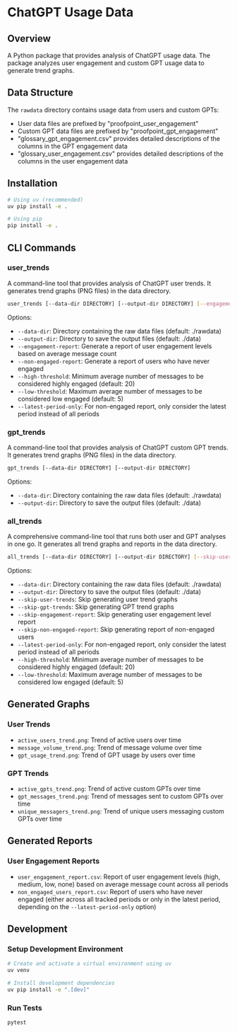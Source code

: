 # ChatGPT Usage Data

## Overview
A Python package that provides analysis of ChatGPT usage data. The package analyzes user engagement and custom GPT usage data to generate trend graphs.

## Data Structure
The `rawdata` directory contains usage data from users and custom GPTs:
- User data files are prefixed by "proofpoint_user_engagement"
- Custom GPT data files are prefixed by "proofpoint_gpt_engagement"
- "glossary_gpt_engagement.csv" provides detailed descriptions of the columns in the GPT engagement data
- "glossary_user_engagement.csv" provides detailed descriptions of the columns in the user engagement data

## Installation

```bash
# Using uv (recommended)
uv pip install -e .

# Using pip
pip install -e .
```

## CLI Commands

### user_trends
A command-line tool that provides analysis of ChatGPT user trends. It generates trend graphs (PNG files) in the data directory.

```bash
user_trends [--data-dir DIRECTORY] [--output-dir DIRECTORY] [--engagement-report] [--non-engaged-report] [--high-threshold N] [--low-threshold N] [--latest-period-only]
```

Options:
- `--data-dir`: Directory containing the raw data files (default: ./rawdata)
- `--output-dir`: Directory to save the output files (default: ./data)
- `--engagement-report`: Generate a report of user engagement levels based on average message count
- `--non-engaged-report`: Generate a report of users who have never engaged
- `--high-threshold`: Minimum average number of messages to be considered highly engaged (default: 20)
- `--low-threshold`: Maximum average number of messages to be considered low engaged (default: 5)
- `--latest-period-only`: For non-engaged report, only consider the latest period instead of all periods

### gpt_trends
A command-line tool that provides analysis of ChatGPT custom GPT trends. It generates trend graphs (PNG files) in the data directory.

```bash
gpt_trends [--data-dir DIRECTORY] [--output-dir DIRECTORY]
```

Options:
- `--data-dir`: Directory containing the raw data files (default: ./rawdata)
- `--output-dir`: Directory to save the output files (default: ./data)

### all_trends
A comprehensive command-line tool that runs both user and GPT analyses in one go. It generates all trend graphs and reports in the data directory.

```bash
all_trends [--data-dir DIRECTORY] [--output-dir DIRECTORY] [--skip-user-trends] [--skip-gpt-trends] [--skip-engagement-report] [--skip-non-engaged-report] [--latest-period-only] [--high-threshold N] [--low-threshold N]
```

Options:
- `--data-dir`: Directory containing the raw data files (default: ./rawdata)
- `--output-dir`: Directory to save the output files (default: ./data)
- `--skip-user-trends`: Skip generating user trend graphs
- `--skip-gpt-trends`: Skip generating GPT trend graphs
- `--skip-engagement-report`: Skip generating user engagement level report
- `--skip-non-engaged-report`: Skip generating report of non-engaged users
- `--latest-period-only`: For non-engaged report, only consider the latest period instead of all periods
- `--high-threshold`: Minimum average number of messages to be considered highly engaged (default: 20)
- `--low-threshold`: Maximum average number of messages to be considered low engaged (default: 5)

## Generated Graphs

### User Trends
- `active_users_trend.png`: Trend of active users over time
- `message_volume_trend.png`: Trend of message volume over time
- `gpt_usage_trend.png`: Trend of GPT usage by users over time

### GPT Trends
- `active_gpts_trend.png`: Trend of active custom GPTs over time
- `gpt_messages_trend.png`: Trend of messages sent to custom GPTs over time
- `unique_messagers_trend.png`: Trend of unique users messaging custom GPTs over time

## Generated Reports

### User Engagement Reports
- `user_engagement_report.csv`: Report of user engagement levels (high, medium, low, none) based on average message count across all periods
- `non_engaged_users_report.csv`: Report of users who have never engaged (either across all tracked periods or only in the latest period, depending on the `--latest-period-only` option)

## Development

### Setup Development Environment
```bash
# Create and activate a virtual environment using uv
uv venv

# Install development dependencies
uv pip install -e ".[dev]"
```

### Run Tests
```bash
pytest
```

